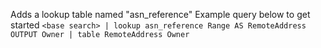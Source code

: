 Adds a lookup table named "asn_reference"
Example query below to get started
```<base search> | lookup asn_reference Range AS RemoteAddress OUTPUT Owner | table RemoteAddress Owner ```
